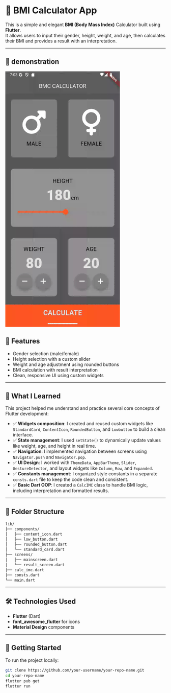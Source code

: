 # 🧮 BMI Calculator App

This is a simple and elegant **BMI (Body Mass Index)** Calculator built using **Flutter**.  
It allows users to input their gender, height, weight, and age, then calculates their BMI and provides a result with an interpretation.

---

## 📱 demonstration

![BMI Calculator Demo](assets/bmc_demo.gif)


## 📱 Features

- Gender selection (male/female)
- Height selection with a custom slider
- Weight and age adjustment using rounded buttons
- BMI calculation with result interpretation
- Clean, responsive UI using custom widgets

---

## 🎯 What I Learned

This project helped me understand and practice several core concepts of Flutter development:

- ✅ **Widgets composition**: I created and reused custom widgets like `StandardCard`, `ContentIcon`, `RoundedButton`, and `Lowbutton` to build a clean interface.
- ✅ **State management**: I used `setState()` to dynamically update values like weight, age, and height in real time.
- ✅ **Navigation**: I implemented navigation between screens using `Navigator.push` and `Navigator.pop`.
- ✅ **UI Design**: I worked with `ThemeData`, `AppBarTheme`, `Slider`, `GestureDetector`, and layout widgets like `Column`, `Row`, and `Expanded`.
- ✅ **Constants management**: I organized style constants in a separate `consts.dart` file to keep the code clean and consistent.
- ✅ **Basic Dart OOP**: I created a `CalcIMC` class to handle BMI logic, including interpretation and formatted results.

---

## 📂 Folder Structure

```
lib/
├── components/
│   ├── content_icon.dart
│   ├── low_button.dart
│   ├── rounded_button.dart
│   └── standard_card.dart
├── screens/
│   ├── mainscreen.dart
│   └── result_screen.dart
├── calc_imc.dart
├── consts.dart
└── main.dart
```

---

## 🛠️ Technologies Used

- **Flutter** (Dart)
- **font_awesome_flutter** for icons
- **Material Design** components

---

## 🚀 Getting Started

To run the project locally:

```bash
git clone https://github.com/your-username/your-repo-name.git
cd your-repo-name
flutter pub get
flutter run
